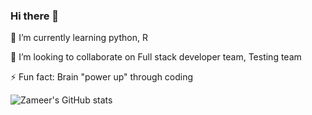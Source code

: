 ### Hi there 👋
🌱 I’m currently learning python, R

👯 I’m looking to collaborate on Full stack developer team, Testing team

⚡ Fun fact: Brain "power up" through coding

<!--
**Zameerzz/zameerzz** is a ✨ _special_ ✨ repository because its `README.md` (this file) appears on your GitHub profile.

Here are some ideas to get you started:

- 🔭 I’m currently working on ...

- 🤔 I’m looking for help with ...
- 💬 Ask me about ...
- 📫 How to reach me: 
- 😄 Pronouns: ...
-->

![Zameer's GitHub stats](https://github-readme-stats.vercel.app/api?username=zameerzz&show_icons=true&bg_color=00000000)


